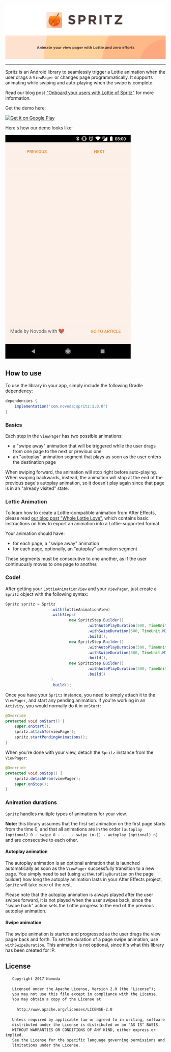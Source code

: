 <img src="images/spritz-header.png" />

<img src="images/banner.png" />

--------

Spritz is an Android library to seamlessly trigger a Lottie animation when the user drags a `ViewPager` or changes page programmatically.
It supports animating while swiping and auto-playing when the swipe is complete.

Read our blog post ["Onboard your users with Lottie of Spritz"](https://www.novoda.com/blog/onboard-your-users-with-lottie-of-spritz/) for more information.

Get the demo here:

<a href="https://play.google.com/store/apps/details?id=com.novoda.spritz.sample" style="border-bottom: 0px solid;">
    <img height="80px" alt="Get it on Google Play" src="https://play.google.com/intl/en_us/badges/images/generic/en_badge_web_generic.png" />
</a>

Here's how our demo looks like:

![A taste of spritz](images/a-taste-of-spritz.gif)

## How to use

To use the library in your app, simply include the following Gradle dependency:

```groovy
dependencies {
    implementation('com.novoda:spritz:1.0.0')
}
```

### Basics

Each step in the `ViewPager` has two possible animations:

- a "swipe away" animation that will be triggered while the user drags from one page to the next or previous one
- an "autoplay" animation segment that plays as soon as the user enters the destination page

When swiping forward, the animation will stop right before auto-playing. When swiping backwards, instead, the animation will stop at the end of the
previous page's autoplay animation, so it doesn't play again since that page is in an "already visited" state.

### Lottie Animation

To learn how to create a Lottie-compatible animation from After Effects, please read
[our blog post "Whole Lottie Love"](https://www.novoda.com/blog/whole-lottie-love/), which contains basic instructions on how to export an animation
into a Lottie-supported format.

Your animation should have:

- for each page, a "swipe away" animation
- for each page, optionally, an "autoplay" animation segment

These segments must be consecutive to one another, as if the user continuously moves to one page to another.

### Code!

After getting your `LottieAnimationView` and your `ViewPager`, just create a `Spritz` object with the following syntax:

```java
Spritz spritz = Spritz
                    .with(lottieAnimationView)
                    .withSteps(
                            new SpritzStep.Builder()
                                    .withAutoPlayDuration(500, TimeUnit.MILLISECONDS)
                                    .withSwipeDuration(500, TimeUnit.MILLISECONDS)
                                    .build(),
                            new SpritzStep.Builder()
                                    .withAutoPlayDuration(500, TimeUnit.MILLISECONDS)
                                    .withSwipeDuration(500, TimeUnit.MILLISECONDS)
                                    .build(),
                            new SpritzStep.Builder()
                                    .withAutoPlayDuration(500, TimeUnit.MILLISECONDS)
                                    .build()
                    )
                    .build();
```

Once you have your `Spritz` instance, you need to simply attach it to the `ViewPager`, and start any pending animation. If you're working in an
`Activity`, you would normally do it in `onStart`:

```java
@Override
protected void onStart() {
    super.onStart();
    spritz.attachTo(viewPager);
    spritz.startPendingAnimations();
}
```

When you're done with your view, detach the `Spritz` instance from the `ViewPager`:

```java
@Override
protected void onStop() {
    spritz.detachFrom(viewPager);
    super.onStop();
}
```

### Animation durations

`Spritz` handles multiple types of animations for your view.

**Note:** this library assumes that the first set animation on the first page starts from the time 0, and that all animations are in the order
`[autoplay (optional) 0 - swipe 0 - ... - swipe (n-1) - autoplay (optional) n]` and are consecutive to each other.

#### Autoplay animation

The autoplay animation is an optional animation that is launched automatically as soon as the `ViewPager` successfully transition to a new page.
You simply need to set (using `withAutoPlayDuration` on the page builder) how long the autoplay animation lasts in your After Effects project,
`Spritz` will take care of the rest.

Please note that the autoplay animation is always played after the user swipes forward, it is not played when the user swipes back, since the
"swipe back" action sets the Lottie progress to the end of the previous autoplay animation.

#### Swipe animation

The swipe animation is started and progressed as the user drags the view pager back and forth. To set the duration of a page swipe animation, use
`withSwipeDuration`. This animation is not optional, since it's what this library has been created for :P.

## License

```
   Copyright 2017 Novoda

   Licensed under the Apache License, Version 2.0 (the "License");
   you may not use this file except in compliance with the License.
   You may obtain a copy of the License at

     http://www.apache.org/licenses/LICENSE-2.0

   Unless required by applicable law or agreed to in writing, software
   distributed under the License is distributed on an "AS IS" BASIS,
   WITHOUT WARRANTIES OR CONDITIONS OF ANY KIND, either express or implied.
   See the License for the specific language governing permissions and
   limitations under the License.
```
